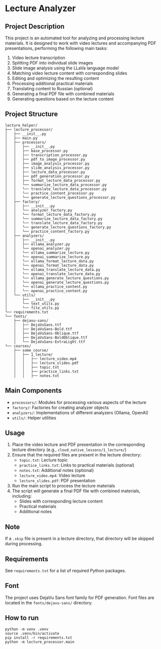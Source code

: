 # Lecture Analyzer

## Project Description

This project is an automated tool for analyzing and processing lecture materials. It is designed to work with video lectures and accompanying PDF presentations, performing the following main tasks:

1. Video lecture transcription
2. Splitting PDF into individual slide images
3. Slide image analysis using the LLaVa language model
4. Matching video lecture content with corresponding slides
5. Editing and optimizing the resulting content
6. Processing additional practical materials
7. Translating content to Russian (optional)
8. Generating a final PDF file with combined materials
9. Generating questions based on the lecture content

## Project Structure

```
lecture_helper/
├── lecture_processor/
│   ├── __init__.py
│   ├── main.py
│   ├── processors/
│   │   ├── __init__.py
│   │   ├── base_processor.py
│   │   ├── transcription_processor.py
│   │   ├── pdf_to_image_processor.py
│   │   ├── image_analysis_processor.py
│   │   ├── slide_analysis_processor.py
│   │   ├── lecture_data_processor.py
│   │   ├── pdf_generation_processor.py
│   │   ├── format_lecture_data_processor.py
│   │   └── summarize_lecture_data_processor.py
│   │   └── translate_lecture_data_processor.py
│   │   └── practice_content_processor.py
│   │   └── generate_lecture_questions_processor.py
│   ├── factory/
│   │   ├── __init__.py
│   │   └── analyzer_factory.py
│   │   └── format_lecture_data_factory.py
│   │   └── summarize_lecture_data_factory.py
│   │   └── translate_lecture_data_factory.py
│   │   └── generate_lecture_questions_factory.py
│   │   └── practice_content_factory.py
│   ├── analyzers/
│   │   ├── __init__.py
│   │   ├── ollama_analyzer.py
│   │   └── openai_analyzer.py
│   │   └── ollama_summarize_lecture.py
│   │   └── openai_summarize_lecture.py
│   │   └── ollama_format_lecture_data.py
│   │   └── openai_format_lecture_data.py
│   │   └── ollama_translate_lecture_data.py
│   │   └── openai_translate_lecture_data.py
│   │   └── ollama_generate_lecture_questions.py
│   │   └── openai_generate_lecture_questions.py
│   │   └── ollama_practice_content.py
│   │   └── openai_practice_content.py
│   └── utils/
│       ├── __init__.py
│       └── text_utils.py
│       └── file_utils.py
└── requirements.txt
└── fonts/
    ├── dejavu-sans/
    │   ├── DejaVuSans.ttf
    │   ├── DejaVuSans-Bold.ttf
    │   ├── DejaVuSans-Oblique.ttf
    │   ├── DejaVuSans-BoldOblique.ttf
    │   └── DejaVuSans-ExtraLight.ttf
└── courses/
    ├── some_course/
    │   ├── 1_lecture/
    │   │   ├── lecture_video.mp4
    │   │   ├── lecture_slides.pdf
    │   │   ├── topic.txt
    │   │   ├── practice_links.txt
    │   │   ├── notes.txt
```

## Main Components

- `processors/`: Modules for processing various aspects of the lecture
- `factory/`: Factories for creating analyzer objects
- `analyzers/`: Implementations of different analyzers (Ollama, OpenAI)
- `utils/`: Helper utilities

## Usage

1. Place the video lecture and PDF presentation in the corresponding lecture directory (e.g., `cloud_native_lessons/1_lecture/`)
2. Ensure that the required files are present in the lecture directory:
   - `topic.txt`: Lecture topic
   - `practice_links.txt`: Links to practical materials (optional)
   - `notes.txt`: Additional notes (optional)
   - `lecture_video.mp4`: Video lecture
   - `lecture_slides.pdf`: PDF presentation
3. Run the main script to process the lecture materials
4. The script will generate a final PDF file with combined materials, including:
   - Slides with corresponding lecture content
   - Practical materials
   - Additional notes

## Note

If a `.skip` file is present in a lecture directory, that directory will be skipped during processing.

## Requirements

See `requirements.txt` for a list of required Python packages.

## Font

The project uses DejaVu Sans font family for PDF generation. Font files are located in the `fonts/dejavu-sans/` directory.

## How to run

```
python -m venv .venv
source .venv/bin/activate
pip install -r requirements.txt
python -m lecture_processor.main
```
